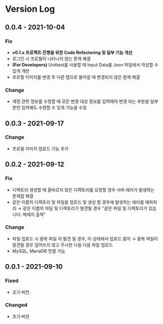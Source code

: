 # Version Log

## 0.0.4 - 2021-10-04

### Fix

* **v0.1.x 프로젝트 진행을 위한 Code Refectoring 및 일부 기능 개선**
* 로그인 시 프로필이 나타나지 않는 문제 해결
* **(For Developers)** Unittest를 사용할 때 Input Data를 Json 파일에서 작성할 수 있게 개펀
* 프로필 이미지를 변경 후 다른 탭으로 들어갈 때 변경되지 않은 문제 해결

### Change

* 계정 관련 정보를 수정할 때 모든 변경 대상 정보를 입력해야 변경 되는 부분을 일부분만 입력해도 수정할 수 있게 기능을 수정

## 0.0.3 - 2021-09-17

### Change

* 프로필 이미지 업로드 기능 추가

## 0.0.2 - 2021-09-12

### Fix

* 디렉토리 생성할 때 올바르지 않은 디렉토리를 요청할 경우 서버 에러가 발생하는 문제점 해결
* 같은 이름의 디렉토리 및 파일을 업로드 및 생성 할 경우에 발생하는 에러를 예외처리 → 같은 이름의 파일 및 디렉토리가 발견될 경우 "같은 파일 및 디렉토리가 있습니다. 메세지 출력"

### Change

* 파일 업로드 시 중복 파일 이 발견 될 경우, 이 상테에서 업로드 중지 → 중복 파일이 발견될 경우 덮어쓰지 않고 무시한 다음 다음 파일 업로드
* MySQL, MariaDB 연결 가능

## 0.0.1 - 2021-09-10

### Fixed

* 초기 버전.

### Changed

* 초기 버전

##

